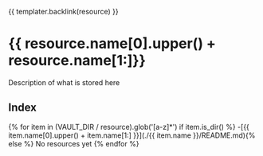 {{ templater.backlink(resource) }}

# {{ resource.name[0].upper() +  resource.name[1:]}}

Description of what is stored here


## Index

{% for item in (VAULT_DIR / resource).glob('[a-z]*') if item.is_dir() %}
-[{{ item.name[0].upper() + item.name[1:] }}](./{{ item.name }}/README.md){% else %} No resources yet
{% endfor %}



